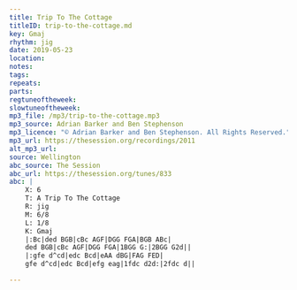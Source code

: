 ```yaml
---
title: Trip To The Cottage
titleID: trip-to-the-cottage.md
key: Gmaj
rhythm: jig
date: 2019-05-23
location:
notes:
tags:
repeats: 
parts: 
regtuneoftheweek:
slowtuneoftheweek:
mp3_file: /mp3/trip-to-the-cottage.mp3
mp3_source: Adrian Barker and Ben Stephenson
mp3_licence: "© Adrian Barker and Ben Stephenson. All Rights Reserved."
mp3_url: https://thesession.org/recordings/2011
alt_mp3_url:
source: Wellington
abc_source: The Session
abc_url: https://thesession.org/tunes/833
abc: |
    X: 6
    T: A Trip To The Cottage
    R: jig
    M: 6/8
    L: 1/8
    K: Gmaj
    |:Bc|ded BGB|cBc AGF|DGG FGA|BGB ABc|
    ded BGB|cBc AGF|DGG FGA|1BGG G:|2BGG G2d||
    |:gfe d^cd|edc Bcd|eAA dBG|FAG FED|
    gfe d^cd|edc Bcd|efg eag|1fdc d2d:|2fdc d||

---
```

